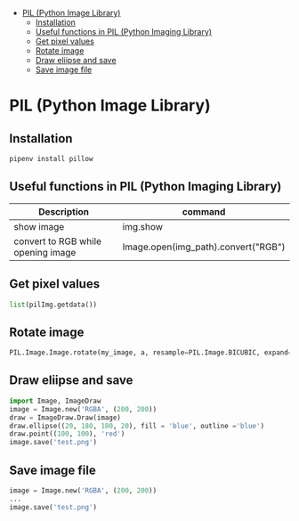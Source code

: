 <!--ts-->
   * [PIL (Python Image Library)](#pil-python-image-library)
      * [Installation](#installation)
      * [Useful functions in PIL (Python Imaging Library)](#useful-functions-in-pil-python-imaging-library)
      * [Get pixel values](#get-pixel-values)
      * [Rotate image](#rotate-image)
      * [Draw eliipse and save](#draw-eliipse-and-save)
      * [Save image file](#save-image-file)

<!-- Added by: gil_diy, at: Wed 22 Dec 2021 16:24:56 IST -->

<!--te-->

# PIL (Python Image Library)

## Installation
```python
pipenv install pillow
```

## Useful functions in PIL (Python Imaging Library)

Description | command
------------------------------------|-----
show image | img.show
convert to RGB while opening image 	|  Image.open(img_path).convert("RGB")


## Get pixel values

```python
list(pilImg.getdata())
```

## Rotate image

```python
PIL.Image.Image.rotate(my_image, a, resample=PIL.Image.BICUBIC, expand=True)
```

## Draw eliipse and save

```python
import Image, ImageDraw
image = Image.new('RGBA', (200, 200))
draw = ImageDraw.Draw(image)
draw.ellipse((20, 180, 180, 20), fill = 'blue', outline ='blue')
draw.point((100, 100), 'red')
image.save('test.png')
```

## Save image file
```python
image = Image.new('RGBA', (200, 200))
...
image.save('test.png')
```